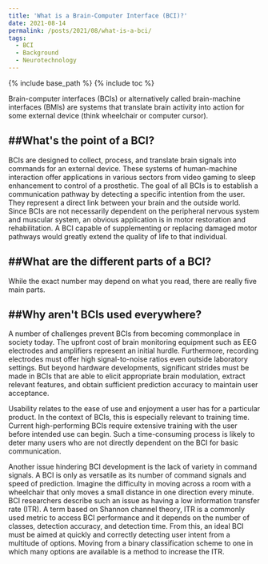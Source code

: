 ```yaml
---
title: 'What is a Brain-Computer Interface (BCI)?'
date: 2021-08-14
permalink: /posts/2021/08/what-is-a-bci/
tags:
  - BCI
  - Background
  - Neurotechnology
---
```

{% include base_path %}
{% include toc %}

Brain-computer interfaces (BCIs) or alternatively called brain-machine interfaces (BMIs) are systems that translate brain activity into action for some external device (think wheelchair or computer cursor). 

##What's the point of a BCI?
------
  BCIs are designed to collect, process, and translate brain signals into commands for an external device. These systems of human-machine interaction offer applications in various sectors from video gaming to sleep enhancement to control of a prosthetic. The goal of all BCIs is to establish a communication pathway by detecting a specific intention from the user. They represent a direct link between your brain and the outside world. Since BCIs are not necessarily dependent on the peripheral nervous system and muscular system, an obvious application is in motor restoration and rehabilitation. A BCI capable of supplementing or replacing damaged motor pathways would greatly extend the quality of life to that individual. 


##What are the different parts of a BCI?
------
  While the exact number may depend on what you read, there are really five main parts. 

##Why aren't BCIs used everywhere?
------
  A number of challenges prevent BCIs from becoming commonplace in society today. The upfront cost of brain monitoring equipment such as EEG electrodes and amplifiers represent an initial hurdle. Furthermore, recording electrodes must offer high signal-to-noise ratios even outside laboratory settings. But beyond hardware developments, significant strides must be made in BCIs that are able to elicit appropriate brain modulation, extract relevant features, and obtain sufficient prediction accuracy to maintain user acceptance. 

  Usability relates to the ease of use and enjoyment a user has for a particular product. In the context of BCIs, this is especially relevant to training time. Current high-performing BCIs require extensive training with the user before intended use can begin. Such a time-consuming process is likely to deter many users who are not directly dependent on the BCI for basic communication. 

  Another issue hindering BCI development is the lack of variety in command signals. A BCI is only as versatile as its number of command signals and speed of prediction. Imagine the difficulty in moving across a room with a wheelchair that only moves a small distance in one direction every minute. BCI researchers describe such an issue as having a low information transfer rate (ITR). A term based on Shannon channel theory, ITR is a commonly used metric to access BCI performance and it depends on the number of classes, detection accuracy, and detection time. From this, an ideal BCI must be aimed at quickly and correctly detecting user intent from a multitude of options. Moving from a binary classification scheme to one in which many options are available is a method to increase the ITR.


